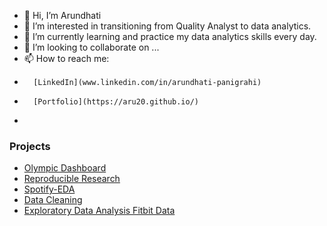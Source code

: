 - 👋 Hi, I’m Arundhati
- 👀 I’m interested in transitioning from Quality Analyst to data analytics.
- 🌱 I’m currently learning and practice my data analytics skills every day.
- 💞️ I’m looking to collaborate on ...
- 📫 How to reach me: 
-       [LinkedIn](www.linkedin.com/in/arundhati-panigrahi)
-       [Portfolio](https://aru20.github.io/)  
- 

### Projects
- [Olympic Dashboard](https://github.com/aru20/Olympic/blob/master/README.md) 
- [Reproducible Research](https://github.com/aru20/Reproducible-Research-Assignment-2/blob/main/README.md)
- [Spotify-EDA](https://github.com/aru20/SpotifyTracks/edit/main/README.md)  
- [Data Cleaning](https://github.com/aru20/CourseraProject_GettingCleaningData#readme)
- [Exploratory Data Analysis Fitbit Data](https://github.com/aru20/RepData_PeerAssessment1/blob/master/README.md)

 
 
 
<!---
aru20/aru20 is a ✨ special ✨ repository because its `README.md` (this file) appears on your GitHub profile.
You can click the Preview link to take a look at your changes.
--->

